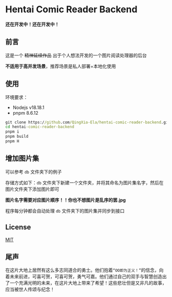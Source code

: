 # Hentai Comic Reader Backend

**还在开发中！还在开发中！**

## 前言

这是一个 ~~精神延续作品~~ 出于个人想法开发的一个图片阅读处理器的后台

**不适用于高并发场景**，推荐场景是私人部署+本地化使用

## 使用

环境要求：
- Nodejs v18.18.1
- pnpm 8.6.12

```cmd
git clone https://github.com/QingXia-Ela/hentai-comic-reader-backend.git
cd hentai-comic-reader-backend
pnpm i
pnpm build
pnpm H
```

## 增加图片集

可以参考 `db` 文件夹下的例子

存储方式如下：`db` 文件夹下新建一个文件夹，并将其命名为图片集名字，然后在图片文件夹下添加图片即可

**图片名字需要对应图片顺序！！你也不想图片是乱序的罢.jpg**

程序每分钟都会自动处理 `db` 文件夹下的图片集并同步到接口

## License

[MIT](./LICENSE)

## 尾声

在这片大地上居然有这么多志同道合的勇士。他们抱着`“OO即为正义！”`的信念，向着未来前进，可喜可贺，可喜可贺，勇气可嘉。他们通过自己的双手与智慧创造出了一个充满光明的未来，在这片大地上带来了希望！这些悲壮但是又非凡的故事，应当被世人传颂与纪念！